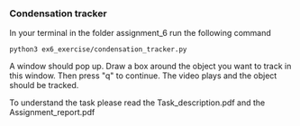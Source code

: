 ### Condensation tracker
In your terminal in the folder assignment_6 run the following command
```
python3 ex6_exercise/condensation_tracker.py   
```
A window should pop up. Draw a box around the object you want to track in this window. Then press "q" to continue. The video plays and the object should be tracked.

To understand the task please read the Task_description.pdf and the Assignment_report.pdf